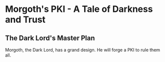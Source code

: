 # Morgoth's PKI - A Tale of Darkness and Trust

## The Dark Lord's Master Plan

Morgoth, the Dark Lord, has a grand design. He will forge a PKI to rule them all.

